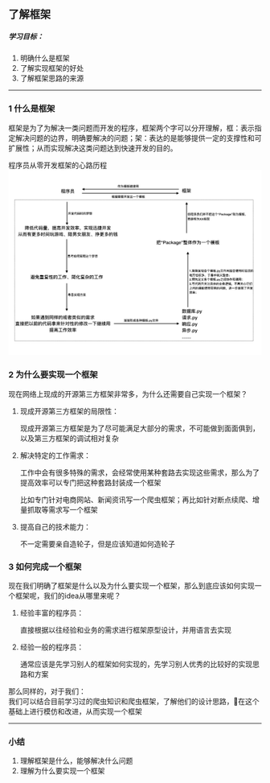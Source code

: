 ## 了解框架
##### 学习目标：
1. 明确什么是框架
2. 了解实现框架的好处
3. 了解框架思路的来源

----

### 1 什么是框架

框架是为了为解决一类问题而开发的程序，框架两个字可以分开理解，框：表示指定解决问题的边界，明确要解决的问题；架：表达的是能够提供一定的支撑性和可扩展性；从而实现解决这类问题达到快速开发的目的。

程序员从零开发框架的心路历程
![程序员从零开发框架的心路历程](../images/程序员从零开发框架的心路历程.png)

### 2 为什么要实现一个框架
现在网络上现成的开源第三方框架非常多，为什么还需要自己实现一个框架？

1. 现成开源第三方框架的局限性：

    现成开源第三方框架是为了尽可能满足大部分的需求，不可能做到面面俱到，以及第三方框架的调试相对复杂
2. 解决特定的工作需求：

    工作中会有很多特殊的需求，会经常使用某种套路去实现这些需求，那么为了提高效率可以专门把这种套路封装成一个框架

    比如专门针对电商网站、新闻资讯写一个爬虫框架；再比如针对断点续爬、增量抓取等需求写一个框架
3. 提高自己的技术能力：

    不一定需要亲自造轮子，但是应该知道如何造轮子

### 3 如何完成一个框架
现在我们明确了框架是什么以及为什么要实现一个框架，那么到底应该如何实现一个框架呢，我们的idea从哪里来呢？

1. 经验丰富的程序员：

    直接根据以往经验和业务的需求进行框架原型设计，并用语言去实现
2. 经验一般的程序员：

    通常应该是先学习别人的框架如何实现的，先学习别人优秀的比较好的实现思路和方案

那么同样的，对于我们：  
我们可以结合目前学习过的爬虫知识和爬虫框架，了解他们的设计思路，在这个基础上进行模仿和改进，从而实现一个框架

----

### 小结
1. 理解框架是什么，能够解决什么问题
2. 理解为什么要实现一个框架


